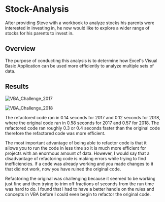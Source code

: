 
# **Stock-Analysis**

  After providing Steve with a workbook to analyze stocks his parents were interested in investing in, he now would like to explore a wider range of stocks for his parents to invest in. 

## **Overview**

  The purpose of conducting this analysis is to determine how Excel's Visual Basic Application can be used more efficiently to analyze multiple sets of data.

## **Results**

![VBA_Challenge_2017](https://user-images.githubusercontent.com/81889167/116769678-d6339900-aa0b-11eb-9b1a-886a653a5e3d.png)


![VBA_Challenge_2018](https://user-images.githubusercontent.com/81889167/116769679-d6cc2f80-aa0b-11eb-867f-1b91857b367e.png)

The refactored code ran in 0.14 seconds for 2017 and 0.12 seconds for 2018, where the original code ran in 0.58 seconds for 2017 and 0.57 for 2018.  The refactored code ran roughly 0.3 or 0.4 seconds faster than the original code therefore the refactored code was more efficient. 


  The most important advantage of being able to refactor code is that it allows you to run the code in less time so it is much more efficient for projects with an enormous amount of data. However, I would say that a disadvantage of refactoring code is making errors while trying to find inefficiencies. If a code was already working and you made changes to it that did not work, now you have ruined the original code. 

  Refactoring the original was challenging because it seemed to be working just fine and then trying to trim off fractions of seconds from the run time was hard to do. I found that I had to have a better handle on the rules and concepts in VBA before I could even begin to refactor the original code. 
  
